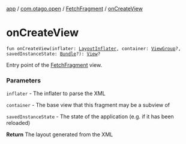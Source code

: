 [app](../../index.md) / [com.otago.open](../index.md) / [FetchFragment](index.md) / [onCreateView](./on-create-view.md)

# onCreateView

`fun onCreateView(inflater: `[`LayoutInflater`](https://developer.android.com/reference/android/view/LayoutInflater.html)`, container: `[`ViewGroup`](https://developer.android.com/reference/android/view/ViewGroup.html)`?, savedInstanceState: `[`Bundle`](https://developer.android.com/reference/android/os/Bundle.html)`?): `[`View`](https://developer.android.com/reference/android/view/View.html)`?`

Entry point of the [FetchFragment](index.md) view.

### Parameters

`inflater` - The inflater to parse the XML

`container` - The base view that this fragment may be a subview of

`savedInstanceState` - The state of the application (e.g. if it has been reloaded)

**Return**
The layout generated from the XML

